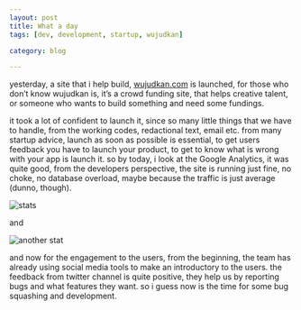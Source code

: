 ```yaml
---
layout: post
title: What a day
tags: [dev, development, startup, wujudkan]

category: blog

---
```


yesterday, a site that i help build, [wujudkan.com](http://wujudkan.com) is launched, for those who don’t know wujudkan is, it’s a crowd funding site, that helps creative talent, or someone who wants to build something and need some fundings.

it took a lot of confident to launch it, since so many little things that we have to handle, from the working codes, redactional text, email etc. from many startup advice, launch as soon as possible is essential, to get users feedback you have to launch your product, to get to know what is wrong with your app is launch it. so by today, i look at the Google Analytics, it was quite good, from the developers perspective, the site is running just fine, no choke, no database overload, maybe because the traffic is just average (dunno, though).

![stats](https://cl.ly/3Q3r19053a390s08300d/Screen%20Shot%202012-02-22%20at%2012.58.36%20PM.png)

and

![another stat](https://cl.ly/032E2S1p3j38181f1W1O/Screen%20Shot%202012-02-22%20at%2012.58.46%20PM.png)

and now for the engagement to the users, from the beginning, the team has already using social media tools to make an introductory to the users. the feedback from twitter channel is quite positive, they help us by reporting bugs and what features they want. so i guess now is the time for some bug squashing and development.
